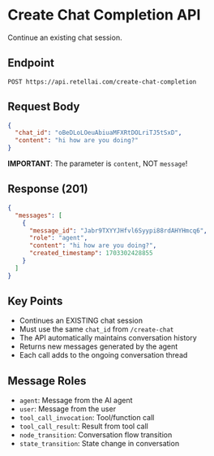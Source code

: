 # Create Chat Completion API

Continue an existing chat session.

## Endpoint
```
POST https://api.retellai.com/create-chat-completion
```

## Request Body
```json
{
  "chat_id": "oBeDLoLOeuAbiuaMFXRtDOLriTJ5tSxD",
  "content": "hi how are you doing?"
}
```

**IMPORTANT**: The parameter is `content`, NOT `message`!

## Response (201)
```json
{
  "messages": [
    {
      "message_id": "Jabr9TXYYJHfvl6Syypi88rdAHYHmcq6",
      "role": "agent",
      "content": "hi how are you doing?",
      "created_timestamp": 1703302428855
    }
  ]
}
```

## Key Points
- Continues an EXISTING chat session
- Must use the same `chat_id` from `/create-chat`
- The API automatically maintains conversation history
- Returns new messages generated by the agent
- Each call adds to the ongoing conversation thread

## Message Roles
- `agent`: Message from the AI agent
- `user`: Message from the user
- `tool_call_invocation`: Tool/function call
- `tool_call_result`: Result from tool call
- `node_transition`: Conversation flow transition
- `state_transition`: State change in conversation